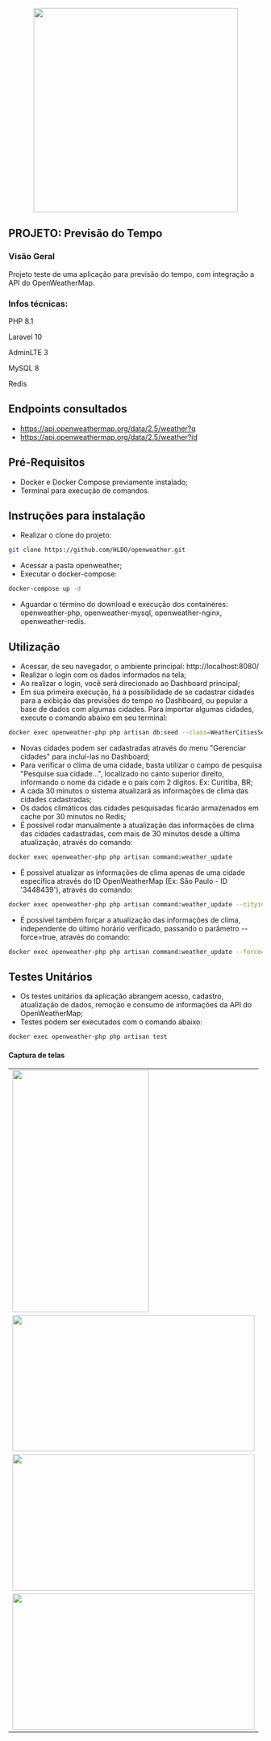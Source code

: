 <p align="center"><img src='https://www.2st.com.au/wp-content/uploads/sites/8/2023/04/Weather.jpg' width='405' border='0'></p>

## PROJETO: Previsão do Tempo

### Visão Geral

Projeto teste de uma aplicação para previsão do tempo, com integração a API do OpenWeatherMap.

### Infos técnicas:

PHP 8.1

Laravel 10

AdminLTE 3

MySQL 8

Redis

## Endpoints consultados
- https://api.openweathermap.org/data/2.5/weather?q
- https://api.openweathermap.org/data/2.5/weather?id

## Pré-Requisitos
- Docker e Docker Compose previamente instalado;
- Terminal para execução de comandos.

## Instruções para instalação
- Realizar o clone do projeto:
```bash
git clone https://github.com/HLDO/openweather.git
```
- Acessar a pasta openweather;
- Executar o docker-compose:
```bash
docker-compose up -d
```
- Aguardar o término do download e execução dos containeres: openweather-php, openweather-mysql, openweather-nginx, openweather-redis.

## Utilização
- Acessar, de seu navegador, o ambiente principal: http://localhost:8080/
- Realizar o login com os dados informados na tela;
- Ao realizar o login, você será direcionado ao Dashboard principal;
- Em sua primeira execução, há a possibilidade de se cadastrar cidades para a exibição das previsões do tempo no Dashboard, ou popular a base de dados com algumas cidades. Para importar algumas cidades, execute o comando abaixo em seu terminal:
```bash
docker exec openweather-php php artisan db:seed --class=WeatherCitiesSeeder
```
- Novas cidades podem ser cadastradas através do menu "Gerenciar cidades" para incluí-las no Dashboard;
- Para verificar o clima de uma cidade, basta utilizar o campo de pesquisa "Pesquise sua cidade...", localizado no canto superior direito, informando o nome da cidade e o país com 2 dígitos. Ex: Curitiba, BR;
- A cada 30 minutos o sistema atualizará as informações de clima das cidades cadastradas;
- Os dados climáticos das cidades pesquisadas ficarão armazenados em cache por 30 minutos no Redis;
- É possível rodar manualmente a atualização das informações de clima das cidades cadastradas, com mais de 30 minutos desde a última atualização, através do comando:
```bash
docker exec openweather-php php artisan command:weather_update
```
- É possível atualizar as informações de clima apenas de uma cidade específica através do ID OpenWeatherMap (Ex: São Paulo - ID '3448439'), através do comando:
```bash
docker exec openweather-php php artisan command:weather_update --cityid=3448439
```
- É possível também forçar a atualização das informações de clima, independente do último horário verificado, passando o parâmetro --force=true, através do comando:
```bash
docker exec openweather-php php artisan command:weather_update --force=true
```

## Testes Unitários
- Os testes unitários da aplicação abrangem acesso, cadastro, atualização de dados, remoção e consumo de informações da API do OpenWeatherMap;
- Testes podem ser executados com o comando abaixo:
```bash
docker exec openweather-php php artisan test
```

#### Captura de telas
<table>
  <tr>
    <td><img src="https://i.imgur.com/IcreBdT.png" width=270 height=480></td>
  </tr>
  <tr>
    <td><img src="https://i.imgur.com/qU0OKKY.png" width=480 height=270></td>
  </tr>
  <tr>
    <td><img src="https://i.imgur.com/1ks5LKK.png" width=480 height=270></td>
  </tr>
  <tr>
    <td><img src="https://i.imgur.com/wLMZRSR.png" width=480 height=270></td>
  </tr>
 </table>
